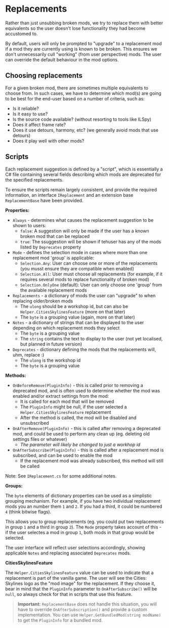 # Replacements

Rather than just unsubbing broken mods, we try to replace them with better equivalents so the user doesn't lose functionality they had become accustomed to.

By default, users will only be prompted to "upgrade" to a replacement mod if a mod they are currently using is known to be broken. This ensures we don't unnecessarily cull "working" (from user perspective) mods. The user can override the default behaviour in the mod options.

## Choosing replacements

For a given broken mod, there are sometimes multiple equivalents to choose from. In such cases, we have to determine which mod(s) are going to be best for the end-user based on a number of criteria, such as:

* Is it reliable?
* Is it easy to use?
* Is the source code available? (without resorting to tools like ILSpy)
* Does it affect frame rate?
* Does it use detours, harmony, etc? (we generally avoid mods that use detours)
* Does it play well with other mods?

## Scripts

Each replacement suggestion is defined by a "script", which is essentially a C# file containing several fields describing which mods are deprecated for the specified replacements.

To ensure the scripts remain largely consistent, and provide the required information, an interface `IReplacement` and an extension base `ReplacementBase` have been provided.

**Properties:**

* `Always` - determines what causes the replacement suggestion to be shown to users:
    * `false`: A suggestion will only be made if the user has a known broken mod that can be replaced
    * `true`: The ssuggestion will be shown if tehuser has any of the mods listed by `Deprecates` property
* `Mode` - defines the selection mode in cases where more than one replacement mod 'group' is applicable:
    * `Selection.Any`: User can choose one or more of the replacements (you musst ensure they are compatible when enabled)
    * `Selection.All`: User must choose all replacements (for example, if it requires several mods to replace functionality of broken mod)
    * `Selection.OnlyOne` (default): User can only choose one 'group' from the available replacement mods
* `Replacements` - a dictionary of mods the user can "upgrade" to when replacing older/broken mods
    * The `ulong` should be a workshop id, but can also be `Helper.CitiesSkylinesFeature` (more on that later)
    * The `byte` is a grouping value (again, more on that later)
* `Notes` - a dictionary of strings that can be displayed to the user depending on which replacement mods they select
    * The `byte` is a grouping value
    * The `string` contains the text to display to the user (not yet localised, but planned in future version)
* `Deprecates` - dictionary defining the mods that the replacements will, uhm, replace :)
    * The `ulong` is the workshop id
    * The `byte` is a grouping value

**Methods:**

* `OnBeforeRemove(PluginInfo)` - this is called prior to removing a deprecated mod, and is often used to determine whether the mod was enabled and/or extract settings from the mod:
    * It is called for each mod that will be removed
    * The `PluginInfo` might be null, if the user selected a `Helper.CitiesSkylinesFeature` replacement
    * After the method is called, the mod will be disabled and unsubscribed
* `OnAfterRemove(PluginInfo)` - this is called after removing a deprecated mod, and could be used to perform any clean up (eg. deleting old settings files or whatever)
    * _The parameter will likely be changed to just a workhop id_
* `OnAfterSubscribe(PluginInfo)` - this is called after a replacement mod is subscribed, and can be used to enable the mod
    * If the replacement mod was already subscribed, this method will still be called

Note: See `IReplacement.cs` for some additional notes.

**Groups:**

The `byte` elements of dictionary properties can be used as a simplistic grouping mechanism. For example, if you have two individual replacement mods you an number them `1` and `2`. If you had a third, it could be numbered `4` (think bitwise flags).

This allows you to group replacements (eg. you could put two replacements in group `1` and a third in group `2`). The `Mode` property takes account of this - if the user selectes a mod in group `1`, both mods in that group would be selected.

The user interface will reflect user selections accordingly, showing applicable `Notes` and replacing associated `Deprecates` mods.

**CitiesSkylinesFeature**

The `Helper.CitiesSkylinesFeature` value can be used to indicate that a replacement is part of the vanilla game. The user will see the Cities: Skylines logo as the "mod image" for the replacement. If they choose it, bear in mind that the `PluginInfo` parameter to `OnAfterSubscribe()` will be `null`, so always check for that in scripts that use this feature.

> **Important:** `ReplacementBase` does not handle this situation, you will have to override `OnAfterSubscription()` and provide a custom implementation. You can use `Helper.GetBundledMod(string modName)` to get the `PluginInfo` for a bundled mod.
